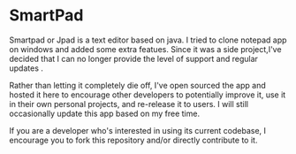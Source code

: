 # SmartPad
Smartpad or Jpad is a text editor based on java. I tried to clone notepad app on windows and added some extra featues.
Since it was a side project,I've decided that I can no longer provide the level of support and regular updates .

Rather than letting it completely die off, I've open sourced the app and hosted it here to encourage other developers to potentially improve it, use it in their own personal projects, and re-release it to users. I will still occasionally update this app based on my free time.

If you are a developer who's interested in using its current codebase, I encourage you to fork this repository and/or directly contribute to it.
